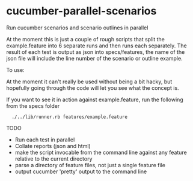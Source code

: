 # cucumber-parallel-scenarios
Run cucumber scenarios and scenario outlines in parallel

At the moment this is just a couple of rough scripts that split the example.feature
into 6 separate runs and then runs each separately. The result of each test is output
as json into specs/features, the name of the json file will include the line number of the
scenario or outline example.

To use:

  At the moment it can't really be used without being a bit hacky, but hopefully
  going through the code will let you see what the concept is.

  If you want to see it in action against example.feature, run the following from
  the specs folder

  ```
    ./../lib/runner.rb features/example.feature 
  ```
TODO

  - Run each test in parallel
  - Collate reports (json and html)
  - make the script invocable from the command line against any feature relative to
  the current directory
  - parse a directory of feature files, not just a single feature file
  - output cucumber 'pretty' output to the command line

